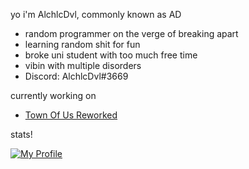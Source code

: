 yo i'm AlchlcDvl, commonly known as AD
- random programmer on the verge of breaking apart
- learning random shit for fun
- broke uni student with too much free time
- vibin with multiple disorders
- Discord: AlchlcDvl#3669

currently working on
- [Town Of Us Reworked](https://github.com/AlchlcDvl/TownOfUsReworked)

stats!

[![My Profile](https://github-readme-stats.vercel.app/api?username=alchlcdvl&theme=synthwave)](#)
